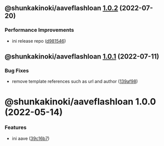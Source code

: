 ## @shunkakinoki/aaveflashloan [1.0.2](https://github.com/shunkakinoki/contracts/compare/@shunkakinoki/aaveflashloan@1.0.1...@shunkakinoki/aaveflashloan@1.0.2) (2022-07-20)

### Performance Improvements

- ini release repo ([d981546](https://github.com/shunkakinoki/contracts/commit/d981546cf1a440703acee787be764d3afaf053bc))

## @shunkakinoki/aaveflashloan [1.0.1](https://github.com/shunkakinoki/contracts/compare/@shunkakinoki/aaveflashloan@1.0.0...@shunkakinoki/aaveflashloan@1.0.1) (2022-07-11)

### Bug Fixes

- remove template references such as url and author ([139af98](https://github.com/shunkakinoki/contracts/commit/139af98ef46346d25875224520c58502befa44c1))

# @shunkakinoki/aaveflashloan 1.0.0 (2022-05-14)

### Features

- ini aave ([39c16b7](https://github.com/shunkakinoki/contracts/commit/39c16b7cca1c696859401ce339cfdfac22eeff5e))
